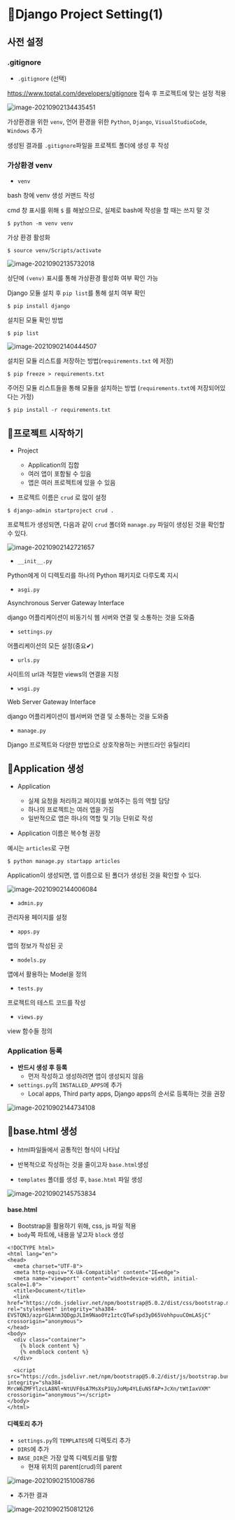 # 📌Django Project Setting(1)



## 사전 설정



### .gitignore

- `.gitignore` (선택)

<https://www.toptal.com/developers/gitignore> 접속 후 프로젝트에 맞는 설정 적용

![image-20210902134435451](Django_SETTING.assets/image-20210902134435451.png)

가상환경을 위한 `venv`, 언어 환경을 위한 `Python`, `Django`, `VisualStudioCode`, `Windows` 추가

생성된 결과를 `.gitignore`파일을 프로젝트 폴더에 생성 후 작성





### 가상환경 venv

- `venv`

bash 창에 venv 생성 커맨드 작성

cmd 창 표시를 위해 `$` 를 해놨으므로, 실제로 bash에 작성을 할 때는 쓰지 말 것

```
$ python -m venv venv
```

가상 환경 활성화

```
$ source venv/Scripts/activate
```

![image-20210902135732018](Django_SETTING.assets/image-20210902135732018.png)

상단에 `(venv)` 표시를 통해 가상환경 활성화 여부 확인 가능



Django 모듈 설치 후 `pip list`를 통해 설치 여부 확인

```
$ pip install django
```

설치된 모듈 확인 방법

```
$ pip list
```

![image-20210902140444507](Django_SETTING.assets/image-20210902140444507-16305590869091.png)



설치된 모듈 리스트를 저장하는 방법(`requirements.txt` 에 저장)

```
$ pip freeze > requirements.txt
```

주어진 모듈 리스트들을 통해 모듈을 설치하는 방법 (`requirements.txt`에 저장되어있다는 가정)

```
$ pip install -r requirements.txt
```





## 📌프로젝트 시작하기

- Project
  - Application의 집합
  - 여러 앱이 포함될 수 있음
  - 앱은 여러 프로젝트에 있을 수 있음



- 프로젝트 이름은 `crud` 로 많이 설정

```
$ django-admin startproject crud .
```

프로젝트가 생성되면, 다음과 같이 `crud` 폴더와 `manage.py` 파일이 생성된 것을 확인할 수 있다.

![image-20210902142721657](Django_SETTING.assets/image-20210902142721657.png)

- `__init__.py`

Python에게 이 디렉토리를 하나의 Python 패키지로 다루도록 지시

- `asgi.py`

Asynchronous Server Gateway Interface

django 어플리케이션이 비동기식 웹 서버와 연결 및 소통하는 것을 도와줌

- `settings.py`

어플리케이션의 모든 설정(중요✔)

- `urls.py`

사이트의 url과 적절한 views의 연결을 지정

- `wsgi.py`

Web Server Gateway Interface

django 어플리케이션이 웹서버와 연결 및 소통하는 것을 도와줌

- `manage.py`

Django 프로젝트와 다양한 방법으로 상호작용하는 커맨드라인 유틸리티



## 📌Application 생성

- Application
  - 실제 요청을 처리하고 페이지를 보여주는 등의 역할 담당
  - 하나의 프로젝트는 여러 앱을 가짐
  - 일반적으로 앱은 하나의 역할 및 기능 단위로 작성



- Application 이름은 복수형 권장

예시는 `articles`로 구현

```
$ python manage.py startapp articles
```

Application이 생성되면, 앱 이름으로 된 폴더가 생성된 것을 확인할 수 있다.

![image-20210902144006084](Django_SETTING.assets/image-20210902144006084.png)

- `admin.py`

관리자용 페이지를 설정

- `apps.py`

앱의 정보가 작성된 곳

- `models.py`

앱에서 활용하는 Model을 정의

- `tests.py`

프로젝트의 테스트 코드를 작성

- `views.py`

view 함수들 정의



### Application 등록

- **반드시 생성 후 등록**
  - 먼저 작성하고 생성하려면 앱이 생성되지 않음
- `settings.py`의 `INSTALLED_APPS`에 추가
  - Local apps, Third party apps, Django apps의 순서로 등록하는 것을 권장

![image-20210902144734108](Django_SETTING.assets/image-20210902144734108.png)



## 📌base.html 생성

- html파일들에서 공통적인 형식이 나타남
- 반복적으로 작성하는 것을 줄이고자 `base.html`생성 

- `templates` 폴더를 생성 후, `base.html` 파일 생성

![image-20210902145753834](Django_SETTING.assets/image-20210902145753834.png)



#### base.html

- Bootstrap을 활용하기 위해, css, js 파일 적용
- `body`쪽 파트에, 내용을 넣고자 `block` 생성 

```django
<!DOCTYPE html>
<html lang="en">
<head>
  <meta charset="UTF-8">
  <meta http-equiv="X-UA-Compatible" content="IE=edge">
  <meta name="viewport" content="width=device-width, initial-scale=1.0">
  <title>Document</title>
  <link href="https://cdn.jsdelivr.net/npm/bootstrap@5.0.2/dist/css/bootstrap.min.css" rel="stylesheet" integrity="sha384-EVSTQN3/azprG1Anm3QDgpJLIm9Nao0Yz1ztcQTwFspd3yD65VohhpuuCOmLASjC" crossorigin="anonymous">
</head>
<body>
  <div class="container">
    {% block content %}
    {% endblock content %}
  </div>
  
  <script src="https://cdn.jsdelivr.net/npm/bootstrap@5.0.2/dist/js/bootstrap.bundle.min.js" integrity="sha384-MrcW6ZMFYlzcLA8Nl+NtUVF0sA7MsXsP1UyJoMp4YLEuNSfAP+JcXn/tWtIaxVXM" crossorigin="anonymous"></script>
</body>
</html>
```



####  디렉토리 추가

- `settings.py`의 `TEMPLATES`에 디렉토리 추가
- `DIRS`에 추가
- `BASE_DIR`은 가장 앞쪽 디렉토리를 말함
  - 현재 위치의 parent(crud)의 parent

![image-20210902151008786](Django_SETTING.assets/image-20210902151008786.png)

- 추가한 결과

![image-20210902150812126](Django_SETTING.assets/image-20210902150812126.png)

